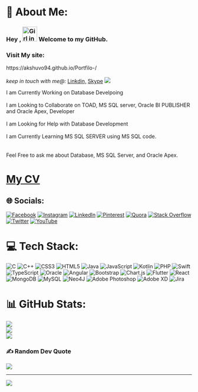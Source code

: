# 💫 About Me:

### Hey , <img src="https://raw.githubusercontent.com/soumyadip007/soumyadip007/master/Hi.gif" alt="Girl in a jacket" width="40" height="40"> Welcome to my GitHub.


<!-- <h1>Visit My website:</h1> www.akshuvo.com -->

<h3>Visit My site:</h3> https://akshuvo94.github.io/Portfilo-/
<br>
<br>
<i>keep in touch with me@:</i>
<a  href="https://www.linkedin.com/in/md-abdul-kadar-68a85b1b6/" target="_blank">Linkdin,</a>
<a  href="https://join.skype.com/invite/pyVy9IchZTeG" target="_blank">Skype</a>


<img src="https://camo.githubusercontent.com/fa73289736064aba480d0708da37d7aa183a8c3e2bcc2f58c54285a3bbbeecc1/68747470733a2f2f7777772e61616c7068612e6e65742f77702d636f6e74656e742f75706c6f6164732f323032302f31322f66756c6c2d737461636b2d646576656c6f706d656e742e676966"/>

I am Currently Working on Database Develpoing <br><br>I am Looking to Collaborate on TOAD, MS SQL server, Oracle BI PUBLISHER and  Oracle Apex,  Developer <br><br>I am Looking for Help with Database Development <br><br>I am Currently Learning MS SQL SERVER using MS SQL code.<br><br><br>Feel Free to ask me about Database, MS SQL Server, and Oracle Apex. 


<h1><a href="https://drive.google.com/file/d/1VZUx3oa5sM4JJ7GREKR7gcTCTaeCCMce/view?usp=share_link" target="_black">My CV</a></1h>

## 🌐 Socials:
[![Facebook](https://img.shields.io/badge/Facebook-%231877F2.svg?logo=Facebook&logoColor=white)](https://www.facebook.com/Akshuvo94) [![Instagram](https://img.shields.io/badge/Instagram-%23E4405F.svg?logo=Instagram&logoColor=white)](https://www.instagram.com/ak_shuvo/) [![LinkedIn](https://img.shields.io/badge/LinkedIn-%230077B5.svg?logo=linkedin&logoColor=white)](https://www.linkedin.com/in/md-abdul-kadar-68a85b1b6/) [![Pinterest](https://img.shields.io/badge/Pinterest-%23E60023.svg?logo=Pinterest&logoColor=white)](https://pinterest.com/akshuvo) [![Quora](https://img.shields.io/badge/Quora-%23B92B27.svg?logo=Quora&logoColor=white)](https://quora.com/profile/Akshuvo) [![Stack Overflow](https://img.shields.io/badge/-Stackoverflow-FE7A16?logo=stack-overflow&logoColor=white)](https://stackoverflow.com/akshuvo) [![Twitter](https://img.shields.io/badge/Twitter-%231DA1F2.svg?logo=Twitter&logoColor=white)](https://twitter.com/ak_shuvo94) [![YouTube](https://img.shields.io/badge/YouTube-%23FF0000.svg?logo=YouTube&logoColor=white)](https://youtube.com/c/akshuvo) 

# 💻 Tech Stack:
![C](https://img.shields.io/badge/c-%2300599C.svg?style=for-the-badge&logo=c&logoColor=white) ![C++](https://img.shields.io/badge/c++-%2300599C.svg?style=for-the-badge&logo=c%2B%2B&logoColor=white) ![CSS3](https://img.shields.io/badge/css3-%231572B6.svg?style=for-the-badge&logo=css3&logoColor=white) ![HTML5](https://img.shields.io/badge/html5-%23E34F26.svg?style=for-the-badge&logo=html5&logoColor=white) ![Java](https://img.shields.io/badge/java-%23ED8B00.svg?style=for-the-badge&logo=java&logoColor=white) ![JavaScript](https://img.shields.io/badge/javascript-%23323330.svg?style=for-the-badge&logo=javascript&logoColor=%23F7DF1E) ![Kotlin](https://img.shields.io/badge/kotlin-%230095D5.svg?style=for-the-badge&logo=kotlin&logoColor=white) ![PHP](https://img.shields.io/badge/php-%23777BB4.svg?style=for-the-badge&logo=php&logoColor=white) ![Swift](https://img.shields.io/badge/swift-F54A2A?style=for-the-badge&logo=swift&logoColor=white) ![TypeScript](https://img.shields.io/badge/typescript-%23007ACC.svg?style=for-the-badge&logo=typescript&logoColor=white) ![Oracle](https://img.shields.io/badge/Oracle-F80000?style=for-the-badge&logo=oracle&logoColor=white) ![Angular](https://img.shields.io/badge/angular-%23DD0031.svg?style=for-the-badge&logo=angular&logoColor=white) ![Bootstrap](https://img.shields.io/badge/bootstrap-%23563D7C.svg?style=for-the-badge&logo=bootstrap&logoColor=white) ![Chart.js](https://img.shields.io/badge/chart.js-F5788D.svg?style=for-the-badge&logo=chart.js&logoColor=white) ![Flutter](https://img.shields.io/badge/Flutter-%2302569B.svg?style=for-the-badge&logo=Flutter&logoColor=white) ![React](https://img.shields.io/badge/react-%2320232a.svg?style=for-the-badge&logo=react&logoColor=%2361DAFB) ![MongoDB](https://img.shields.io/badge/MongoDB-%234ea94b.svg?style=for-the-badge&logo=mongodb&logoColor=white) ![MySQL](https://img.shields.io/badge/mysql-%2300f.svg?style=for-the-badge&logo=mysql&logoColor=white) 	![Neo4J](https://img.shields.io/badge/Neo4j-008CC1?style=for-the-badge&logo=neo4j&logoColor=white) ![Adobe Photoshop](https://img.shields.io/badge/adobephotoshop-%2331A8FF.svg?style=for-the-badge&logo=adobephotoshop&logoColor=white) ![Adobe XD](https://img.shields.io/badge/Adobe%20XD-470137?style=for-the-badge&logo=Adobe%20XD&logoColor=#FF61F6) ![Jira](https://img.shields.io/badge/jira-%230A0FFF.svg?style=for-the-badge&logo=jira&logoColor=white)
# 📊 GitHub Stats:
![](https://github-readme-stats.vercel.app/api?username=akshuvo&theme=dark&hide_border=false&include_all_commits=true&count_private=true)<br/>
![](https://github-readme-streak-stats.herokuapp.com/?user=akshuvo&theme=dark&hide_border=false)<br/>
![](https://github-readme-stats.vercel.app/api/top-langs/?username=akshuvo&theme=dark&hide_border=false&include_all_commits=true&count_private=true&layout=compact)

### ✍️ Random Dev Quote
![](https://quotes-github-readme.vercel.app/api?type=horizontal&theme=radical)

---
[![](https://visitcount.itsvg.in/api?id=akshuvo&icon=0&color=0)](https://visitcount.itsvg.in)






<!--
**Md Abdul Kadar** is a ✨ _special_ ✨ repository because its `README.md` (this file) appears on your GitHub profile.

Here are some ideas to get you started:

- 🔭 I’m currently working on ...
- 🌱 I’m currently learning ...
- 👯 I’m looking to collaborate on ...
- 🤔 I’m looking for help with ...
- 💬 Ask me about ...
- 📫 How to reach me: ...
- 😄 Pronouns: ...
- ⚡ Fun fact: ...
-->
